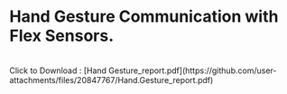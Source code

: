 # Hand Gesture Communication with Flex Sensors.
<br>
Click to Download :
[Hand Gesture_report.pdf](https://github.com/user-attachments/files/20847767/Hand.Gesture_report.pdf)
